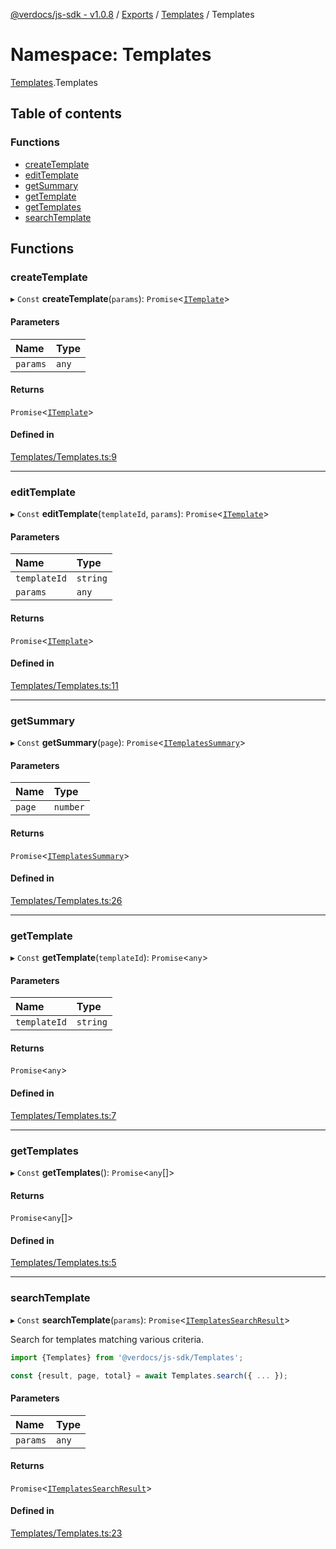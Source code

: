 [@verdocs/js-sdk - v1.0.8](../README.md) / [Exports](../modules.md) / [Templates](Templates.md) / Templates

# Namespace: Templates

[Templates](Templates.md).Templates

## Table of contents

### Functions

- [createTemplate](Templates.Templates-1.md#createtemplate)
- [editTemplate](Templates.Templates-1.md#edittemplate)
- [getSummary](Templates.Templates-1.md#getsummary)
- [getTemplate](Templates.Templates-1.md#gettemplate)
- [getTemplates](Templates.Templates-1.md#gettemplates)
- [searchTemplate](Templates.Templates-1.md#searchtemplate)

## Functions

### createTemplate

▸ `Const` **createTemplate**(`params`): `Promise`<[`ITemplate`](../interfaces/Templates.Types.ITemplate.md)\>

#### Parameters

| Name | Type |
| :------ | :------ |
| `params` | `any` |

#### Returns

`Promise`<[`ITemplate`](../interfaces/Templates.Types.ITemplate.md)\>

#### Defined in

[Templates/Templates.ts:9](https://github.com/Verdocs/js-sdk/blob/main/src/Templates/Templates.ts#L9)

___

### editTemplate

▸ `Const` **editTemplate**(`templateId`, `params`): `Promise`<[`ITemplate`](../interfaces/Templates.Types.ITemplate.md)\>

#### Parameters

| Name | Type |
| :------ | :------ |
| `templateId` | `string` |
| `params` | `any` |

#### Returns

`Promise`<[`ITemplate`](../interfaces/Templates.Types.ITemplate.md)\>

#### Defined in

[Templates/Templates.ts:11](https://github.com/Verdocs/js-sdk/blob/main/src/Templates/Templates.ts#L11)

___

### getSummary

▸ `Const` **getSummary**(`page`): `Promise`<[`ITemplatesSummary`](../interfaces/Templates.Types.ITemplatesSummary.md)\>

#### Parameters

| Name | Type |
| :------ | :------ |
| `page` | `number` |

#### Returns

`Promise`<[`ITemplatesSummary`](../interfaces/Templates.Types.ITemplatesSummary.md)\>

#### Defined in

[Templates/Templates.ts:26](https://github.com/Verdocs/js-sdk/blob/main/src/Templates/Templates.ts#L26)

___

### getTemplate

▸ `Const` **getTemplate**(`templateId`): `Promise`<`any`\>

#### Parameters

| Name | Type |
| :------ | :------ |
| `templateId` | `string` |

#### Returns

`Promise`<`any`\>

#### Defined in

[Templates/Templates.ts:7](https://github.com/Verdocs/js-sdk/blob/main/src/Templates/Templates.ts#L7)

___

### getTemplates

▸ `Const` **getTemplates**(): `Promise`<`any`[]\>

#### Returns

`Promise`<`any`[]\>

#### Defined in

[Templates/Templates.ts:5](https://github.com/Verdocs/js-sdk/blob/main/src/Templates/Templates.ts#L5)

___

### searchTemplate

▸ `Const` **searchTemplate**(`params`): `Promise`<[`ITemplatesSearchResult`](../interfaces/Templates.Types.ITemplatesSearchResult.md)\>

Search for templates matching various criteria.

```typescript
import {Templates} from '@verdocs/js-sdk/Templates';

const {result, page, total} = await Templates.search({ ... });
```

#### Parameters

| Name | Type |
| :------ | :------ |
| `params` | `any` |

#### Returns

`Promise`<[`ITemplatesSearchResult`](../interfaces/Templates.Types.ITemplatesSearchResult.md)\>

#### Defined in

[Templates/Templates.ts:23](https://github.com/Verdocs/js-sdk/blob/main/src/Templates/Templates.ts#L23)
